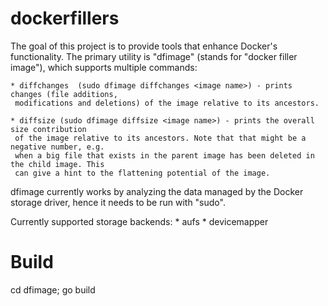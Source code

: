 dockerfillers
=============

The goal of this project is to provide tools that enhance Docker's functionality. The primary utility is "dfimage"
(stands for "docker filler image"), which supports multiple commands:

    * diffchanges  (sudo dfimage diffchanges <image name>) - prints changes (file additions,
     modifications and deletions) of the image relative to its ancestors.

    * diffsize (sudo dfimage diffsize <image name>) - prints the overall size contribution
     of the image relative to its ancestors. Note that that might be a negative number, e.g.
     when a big file that exists in the parent image has been deleted in the child image. This
     can give a hint to the flattening potential of the image.


dfimage currently works by analyzing the data managed by the Docker storage driver, hence it needs to be run with "sudo".

Currently supported storage backends:
    * aufs
    * devicemapper

Build
=====

cd dfimage; go build


